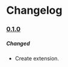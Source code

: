 # Changelog

### [0.1.0](https://github.com/HiQStd/flarum-ext-close/tree/0.1.0)
##### Changed
- Create extension.